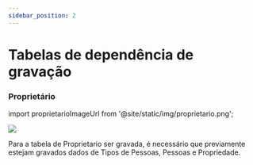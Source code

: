 ```yaml
---
sidebar_position: 2
---
```


# Tabelas de dependência de gravação

### Proprietário

import proprietarioImageUrl from '@site/static/img/proprietario.png';

<img src={proprietarioImageUrl} />

Para a tabela de Proprietario ser gravada, é necessário que previamente estejam gravados dados de Tipos de Pessoas, Pessoas e Propriedade.